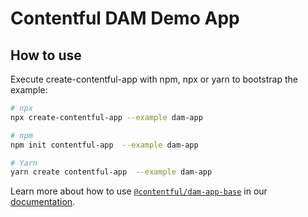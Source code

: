 # Contentful DAM Demo App

## How to use

Execute create-contentful-app with npm, npx or yarn to bootstrap the example:

```bash
# npx
npx create-contentful-app --example dam-app

# npm
npm init contentful-app  --example dam-app

# Yarn
yarn create contentful-app  --example dam-app
```

Learn more about how to use [`@contentful/dam-app-base`](https://www.npmjs.com/package/@contentful/dam-app-base) in our [documentation](https://www.contentful.com/developers/docs/extensibility/app-framework/libraries/).
